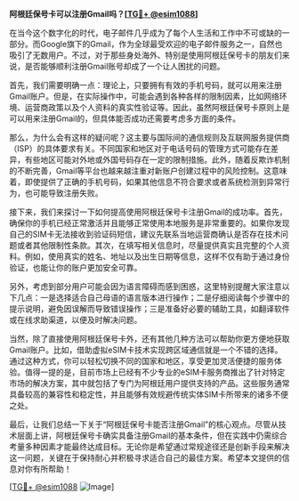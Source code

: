 **阿根廷保号卡可以注册Gmail吗？[[TG💪+ @esim1088](https://t.me/s/esim1088)]**

在当今这个数字化的时代，电子邮件几乎成为了每个人生活和工作中不可或缺的一部分。而Google旗下的Gmail，作为全球最受欢迎的电子邮件服务之一，自然也吸引了无数用户。不过，对于那些身处海外、特别是使用阿根廷保号卡的朋友们来说，是否能够顺利注册Gmail账号却成了一个让人困扰的问题。

首先，我们需要明确一点：理论上，只要拥有有效的手机号码，就可以用来注册Gmail账户。但是，在实际操作中，可能会遇到各种各样的限制因素，比如网络环境、运营商政策以及个人资料的真实性验证等。因此，虽然阿根廷保号卡原则上是可以用来注册Gmail的，但具体能否成功还需要考虑多方面的条件。

那么，为什么会有这样的疑问呢？这主要与国际间的通信规则及互联网服务提供商（ISP）的具体要求有关。不同国家和地区对于电话号码的管理方式可能存在差异，有些地区可能对外地或外国号码存在一定的限制措施。此外，随着反欺诈机制的不断完善，Gmail等平台也越来越注重对新账户创建过程中的风险控制。这意味着，即使提供了正确的手机号码，如果其他信息不符合要求或者系统检测到异常行为，也可能导致注册失败。

接下来，我们来探讨一下如何提高使用阿根廷保号卡注册Gmail的成功率。首先，确保你的手机已经正常激活并且能够正常使用本地服务是非常重要的。如果你发现自己的SIM卡无法接收到验证码短信，建议先联系当地运营商确认是否存在技术问题或者其他限制性条款。其次，在填写相关信息时，尽量提供真实且完整的个人资料。例如，使用真实的姓名、地址以及出生日期等信息，这样不仅有助于通过身份验证，也能让你的账户更加安全可靠。

另外，考虑到部分用户可能会因为语言障碍而感到困惑，这里特别提醒大家注意以下几点：一是选择适合自己母语的语言版本进行操作；二是仔细阅读每个步骤中的提示说明，避免因误解而导致错误操作；三是准备好必要的辅助工具，如翻译软件或在线求助渠道，以便及时解决问题。

当然，除了直接使用阿根廷保号卡外，还有其他几种方法可以帮助你更方便地获取Gmail账户。比如，借助虚拟eSIM卡技术实现跨区域通信就是一个不错的选择。通过这种方式，你可以轻松切换不同的国家和地区，享受更加灵活便捷的服务体验。值得一提的是，目前市场上已经有不少专业的eSIM卡服务商推出了针对特定市场的解决方案，其中就包括了专门为阿根廷用户提供支持的产品。这些服务通常具备较高的兼容性和稳定性，并且能够有效规避传统实体SIM卡所带来的诸多不便之处。

最后，让我们总结一下关于“阿根廷保号卡能否注册Gmail”的核心观点。尽管从技术层面上讲，阿根廷保号卡确实具备注册Gmail的基本条件，但在实践中仍需综合考量多种因素才能最终达成目标。无论你是希望通过常规途径还是创新手段来解决这一问题，关键在于保持耐心并积极寻求适合自己的最佳方案。希望本文提供的信息对你有所帮助！

[[TG💪+ @esim1088](https://t.me/s/esim1088) ![Image](https://i.postimg.cc/4NQfJmqS/Snipaste-2025-05-13-00-14-12.png)]